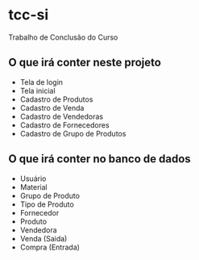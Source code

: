 # tcc-si
Trabalho de Conclusão do Curso

## O que irá conter neste projeto

- Tela de login
- Tela inicial
- Cadastro de Produtos
- Cadastro de Venda
- Cadastro de Vendedoras
- Cadastro de Fornecedores
- Cadastro de Grupo de Produtos

## O que irá conter no banco de dados

- Usuário
- Material
- Grupo de Produto
- Tipo de Produto
- Fornecedor
- Produto
- Vendedora
- Venda (Saida)
- Compra (Entrada)



